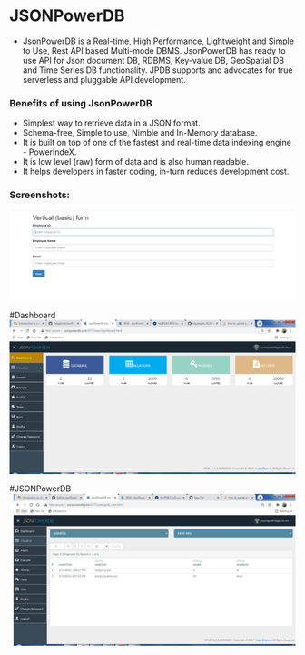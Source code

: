 # JSONPowerDB


- JsonPowerDB is a Real-time, High Performance, Lightweight and Simple to Use, Rest API based Multi-mode DBMS. JsonPowerDB has ready to use API for Json document DB, RDBMS, Key-value DB, GeoSpatial DB and Time Series DB functionality. JPDB supports and advocates for true serverless and pluggable API development.

### Benefits of using JsonPowerDB

- Simplest way to retrieve data in a JSON format.
- Schema-free, Simple to use, Nimble and In-Memory database.
- It is built on top of one of the fastest and real-time data indexing engine - PowerIndeX.
- It is low level (raw) form of data and is also human readable.
- It helps developers in faster coding, in-turn reduces development cost.

### Screenshots:

![Dashboard](https://github.com/nayanajain/JSONPowerDB/blob/main/Assets/Screenshots/Form.PNG)

#Dashboard
![Dashboard](https://github.com/nayanajain/JSONPowerDB/blob/main/Assets/Screenshots/picture.PNG)

#JSONPowerDB
![Dashboard](https://github.com/nayanajain/JSONPowerDB/blob/main/Assets/Screenshots/JSONDatabase.PNG)



